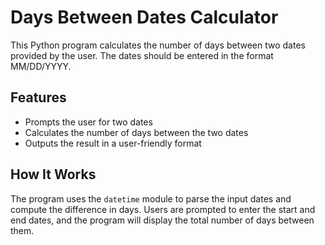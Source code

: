 # Days Between Dates Calculator

This Python program calculates the number of days between two dates provided by the user. The dates should be entered in the format MM/DD/YYYY.

## Features

- Prompts the user for two dates
- Calculates the number of days between the two dates
- Outputs the result in a user-friendly format

## How It Works

The program uses the `datetime` module to parse the input dates and compute the difference in days. Users are prompted to enter the start and end dates, and the program will display the total number of days between them.

